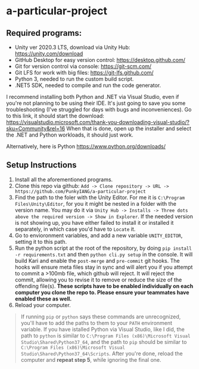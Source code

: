# a-particular-project
 
## Required programs:

- Unity ver 2020.3 LTS, download via Unity Hub: https://unity.com/download
- GitHub Desktop for easy version control: https://desktop.github.com/
- Git for version control via console: https://git-scm.com/
- Git LFS for work with big files: https://git-lfs.github.com/
- Python 3, needed to run the custom build script.
- .NET5 SDK, needed to compile and run the code generator.

I recommend installing both Python and .NET via Visual Studio, even if you're not planning to be using their IDE. 
It's just going to save you some troubleshooting (I've struggled for days with bugs and inconveniences). 
Go to this link, it should start the download: https://visualstudio.microsoft.com/thank-you-downloading-visual-studio/?sku=Community&rel=16
When that is done, open up the installer and select the .NET and Python workloads, it should just work.


Alternatively, here is Python https://www.python.org/downloads/

## Setup Instructions

1. Install all the aforementioned programs.
2. Clone this repo via github: `Add -> Clone repository -> URL -> https://github.com/PunkyIANG/a-particular-project`
3. Find the path to the foler with the Unity Editor. For me it is `C:\Program Files\Unity\Editor`, for you it might be nested in a folder with the version name. You may do it via `Unity Hub -> Installs -> Three dots above the required version -> Show in Explorer`. If the needed version is not showing up, you have either failed to install it or installed it separately, in which case you'd have to `Locate` it.
4. Go to envioronment variables, and add a new variable `UNITY_EDITOR`, setting it to this path.
5. Run the python script at the root of the repository, by doing `pip install -r requirements.txt` and then `python cli.py setup` in the console. It will build Kari and enable the `post-merge` and `pre-commit` git hooks.
The hooks will ensure meta files stay in sync and will alert you if you attempt to commit a >100mb file, which github will reject. It will reject the commit, allowing you to revise it to remove or reduce the size of the offending file(s). **These scripts have to be enabled individually on each computer you clone the repo to. Please ensure your teammates have enabled these as well.**
6. Reload your computer.

> If running `pip` or `python` says these commands are unrecognized, you'll have to add the paths to them to your `PATH` environment variable. 
> If you have istalled Python via Visual Studio, like I did, the path to `python` is similar to `C:\Program Files (x86)\Microsoft Visual Studio\Shared\Python37_64`, and the path to `pip` should be similar to `C:\Program Files (x86)\Microsoft Visual Studio\Shared\Python37_64\Scripts`. 
> After you're done, reload the computer and **repeat step 5**, while ignoring the final one.